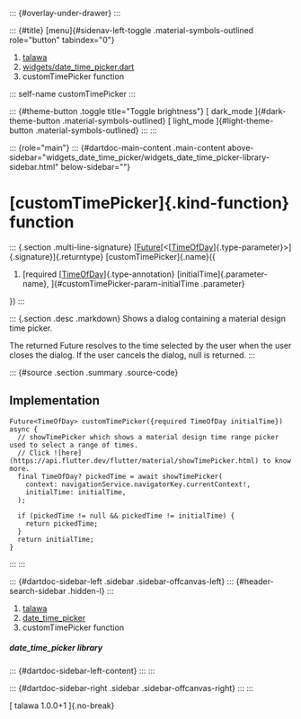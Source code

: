::: {#overlay-under-drawer}
:::

::: {#title}
[menu]{#sidenav-left-toggle .material-symbols-outlined role="button"
tabindex="0"}

1.  [talawa](../index.html)
2.  [widgets/date_time_picker.dart](../widgets_date_time_picker/)
3.  customTimePicker function

::: self-name
customTimePicker
:::

::: {#theme-button .toggle title="Toggle brightness"}
[ dark_mode ]{#dark-theme-button .material-symbols-outlined} [
light_mode ]{#light-theme-button .material-symbols-outlined}
:::
:::

::: {role="main"}
::: {#dartdoc-main-content .main-content above-sidebar="widgets_date_time_picker/widgets_date_time_picker-library-sidebar.html" below-sidebar=""}
<div>

# [customTimePicker]{.kind-function} function

</div>

::: {.section .multi-line-signature}
[[Future](https://api.flutter.dev/flutter/dart-core/Future-class.html)[\<[[TimeOfDay](https://api.flutter.dev/flutter/material/TimeOfDay-class.html)]{.type-parameter}\>]{.signature}]{.returntype}
[customTimePicker]{.name}({

1.  [required
    [[TimeOfDay](https://api.flutter.dev/flutter/material/TimeOfDay-class.html)]{.type-annotation}
    [initialTime]{.parameter-name},
    ]{#customTimePicker-param-initialTime .parameter}

})
:::

::: {.section .desc .markdown}
Shows a dialog containing a material design time picker.

The returned Future resolves to the time selected by the user when the
user closes the dialog. If the user cancels the dialog, null is
returned.
:::

::: {#source .section .summary .source-code}
## Implementation

``` language-dart
Future<TimeOfDay> customTimePicker({required TimeOfDay initialTime}) async {
  // showTimePicker which shows a material design time range picker used to select a range of times.
  // Click ![here](https://api.flutter.dev/flutter/material/showTimePicker.html) to know more.
  final TimeOfDay? pickedTime = await showTimePicker(
    context: navigationService.navigatorKey.currentContext!,
    initialTime: initialTime,
  );

  if (pickedTime != null && pickedTime != initialTime) {
    return pickedTime;
  }
  return initialTime;
}
```
:::
:::

::: {#dartdoc-sidebar-left .sidebar .sidebar-offcanvas-left}
::: {#header-search-sidebar .hidden-l}
:::

1.  [talawa](../index.html)
2.  [date_time_picker](../widgets_date_time_picker/)
3.  customTimePicker function

##### date_time_picker library

::: {#dartdoc-sidebar-left-content}
:::
:::

::: {#dartdoc-sidebar-right .sidebar .sidebar-offcanvas-right}
:::
:::

[ talawa 1.0.0+1 ]{.no-break}
